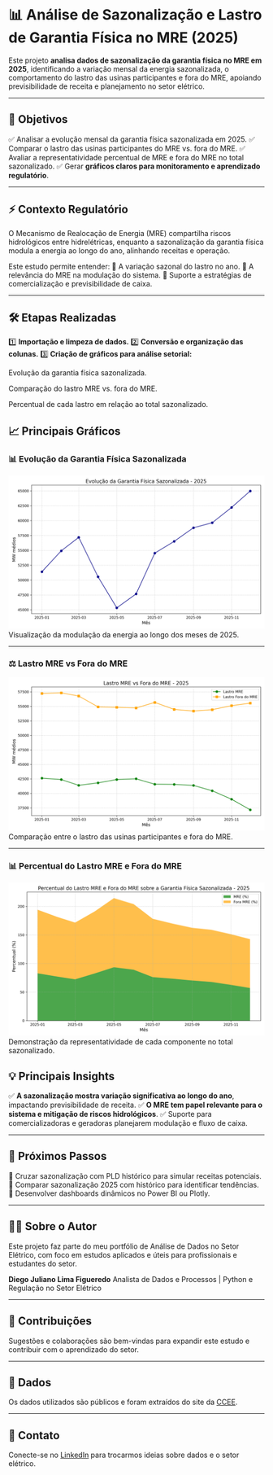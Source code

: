 # 📊 Análise de Sazonalização e Lastro de Garantia Física no MRE (2025)

Este projeto **analisa dados de sazonalização da garantia física no MRE em 2025**, identificando a variação mensal da energia sazonalizada, o comportamento do lastro das usinas participantes e fora do MRE, apoiando previsibilidade de receita e planejamento no setor elétrico.

---

## 🎯 **Objetivos**
✅ Analisar a evolução mensal da garantia física sazonalizada em 2025.
✅ Comparar o lastro das usinas participantes do MRE vs. fora do MRE.
✅ Avaliar a representatividade percentual de MRE e fora do MRE no total sazonalizado.
✅ Gerar **gráficos claros para monitoramento e aprendizado regulatório**.

---

## ⚡ **Contexto Regulatório**

O Mecanismo de Realocação de Energia (MRE) compartilha riscos hidrológicos entre hidrelétricas, enquanto a sazonalização da garantia física modula a energia ao longo do ano, alinhando receitas e operação.

Este estudo permite entender:
🔹 A variação sazonal do lastro no ano.
🔹 A relevância do MRE na modulação do sistema.
🔹 Suporte a estratégias de comercialização e previsibilidade de caixa.

---

## **🛠️ Etapas Realizadas**

1️⃣ **Importação e limpeza de dados.**
2️⃣ **Conversão e organização das colunas.**
3️⃣ **Criação de gráficos para análise setorial:**

Evolução da garantia física sazonalizada.

Comparação do lastro MRE vs. fora do MRE.

Percentual de cada lastro em relação ao total sazonalizado.

## 📈 **Principais Gráficos**
### 📊 Evolução da Garantia Física Sazonalizada
<img src="imagens/evolucao_gf_sazonalizada.png" alt="Evolução da Garantia Física Sazonalizada" width="600"/>
Visualização da modulação da energia ao longo dos meses de 2025.

---

### ⚖️ Lastro MRE vs Fora do MRE
<img src="imagens/lastro_mre_vs_fora_mre.png" alt="Lastro MRE vs Fora do MRE" width="600"/>
Comparação entre o lastro das usinas participantes e fora do MRE.

---

### 📊 Percentual do Lastro MRE e Fora do MRE
<img src="imagens/percentual_mre_vs_fora_mre.png" alt="Percentual do Lastro MRE e Fora do MRE" width="600"/>
Demonstração da representatividade de cada componente no total sazonalizado.

## 💡 **Principais Insights**

✅ **A sazonalização mostra variação significativa ao longo do ano**, impactando previsibilidade de receita.
✅ **O MRE tem papel relevante para o sistema e mitigação de riscos hidrológicos**.
✅ Suporte para comercializadoras e geradoras planejarem modulação e fluxo de caixa.

---

## 🚀 **Próximos Passos**

🔹 Cruzar sazonalização com PLD histórico para simular receitas potenciais.
🔹 Comparar sazonalização 2025 com histórico para identificar tendências.
🔹 Desenvolver dashboards dinâmicos no Power BI ou Plotly.

---

## 🧑‍💻 **Sobre o Autor**

Este projeto faz parte do meu portfólio de Análise de Dados no Setor Elétrico, com foco em estudos aplicados e úteis para profissionais e estudantes do setor.

**Diego Juliano Lima Figueredo**
Analista de Dados e Processos | Python e Regulação no Setor Elétrico

---

## 🤝 **Contribuições**

Sugestões e colaborações são bem-vindas para expandir este estudo e contribuir com o aprendizado do setor.

---

## 📂 **Dados**

Os dados utilizados são públicos e foram extraídos do site da [CCEE]([https://www.ons.org.br/](https://dadosabertos.ccee.org.br/)).

---

## 📧 **Contato**

Conecte-se no [LinkedIn](https://www.linkedin.com/in/diego-juliano-lima-figueredo-7112816a/) para trocarmos ideias sobre dados e o setor elétrico.
